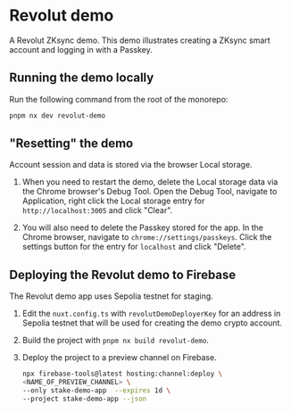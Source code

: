 # Revolut demo

A Revolut ZKsync demo. This demo illustrates creating a ZKsync smart account and
logging in with a Passkey.

## Running the demo locally

Run the following command from the root of the monorepo:

```bash
pnpm nx dev revolut-demo
```

## "Resetting" the demo

Account session and data is stored via the browser Local storage.

1. When you need to restart the demo, delete the Local storage data via the Chrome
browser's Debug Tool. Open the Debug Tool, navigate to Application, right click
the Local storage entry for `http://localhost:3005` and click "Clear".

2. You will also need to delete the Passkey stored for the app. In the Chrome
browser, navigate to `chrome://settings/passkeys`. Click the settings button for
the entry for `localhost` and click "Delete".

## Deploying the Revolut demo to Firebase

The Revolut demo app uses Sepolia testnet for staging.

1. Edit the `nuxt.config.ts` with `revolutDemoDeployerKey` for an address in
Sepolia testnet that will be used for creating the demo crypto account.

2. Build the project with `pnpm nx build revolut-demo`.

3. Deploy the project to a preview channel on Firebase.

    ```bash
    npx firebase-tools@latest hosting:channel:deploy \
    <NAME_OF_PREVIEW_CHANNEL> \
    --only stake-demo-app  --expires 1d \
    --project stake-demo-app --json
    ```
